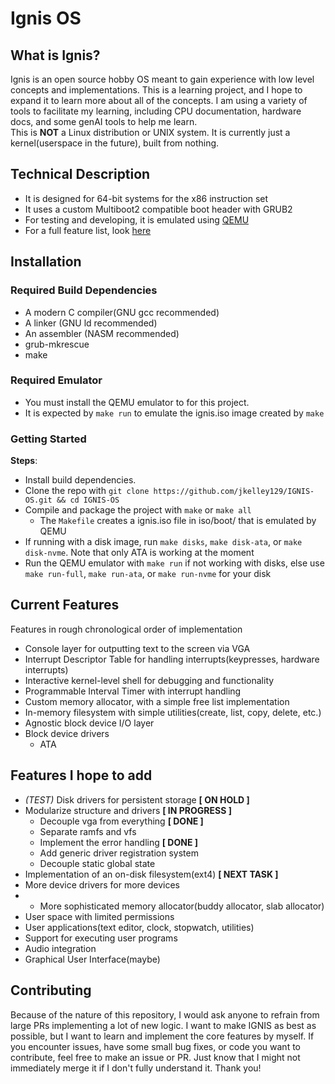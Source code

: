 # Ignis OS
## What is Ignis?
Ignis is an open source hobby OS meant to gain experience with low level concepts and implementations. This is a learning project, and I hope to expand it to learn more about all of the concepts. I am using a variety of tools to facilitate my learning, including CPU documentation, hardware docs, and some genAI tools to help me learn. <br>
This is **NOT** a Linux distribution or UNIX system. It is currently just a kernel(userspace in the future), built from nothing.

## Technical Description
- It is designed for 64-bit systems for the x86 instruction set
- It uses a custom Multiboot2 compatible boot header with GRUB2
- For testing and developing, it is emulated using [QEMU](https://qemu.org)
- For a full feature list, look [here](#current-features)

## Installation
### Required Build Dependencies
- A modern C compiler(GNU gcc recommended)
- A linker (GNU ld recommended)
- An assembler (NASM recommended)
- grub-mkrescue
- make

### Required Emulator
- You must install the QEMU emulator to for this project.
- It is expected by `make run` to emulate the ignis.iso image created by `make`

### Getting Started
**Steps**:
- Install build dependencies.
- Clone the repo with `git clone https://github.com/jkelley129/IGNIS-OS.git && cd IGNIS-OS`
- Compile and package the project with `make` or `make all`
  - The `Makefile` creates a ignis.iso file in iso/boot/ that is emulated by QEMU
- If running with a disk image, run `make disks`, `make disk-ata`, or `make disk-nvme`. Note that only ATA is working at the moment
- Run the QEMU emulator with `make run` if not working with disks, else use `make run-full`, `make run-ata`, or `make run-nvme` for your disk

## Current Features
Features in rough chronological order of implementation
- Console layer for outputting text to the screen via VGA
- Interrupt Descriptor Table for handling interrupts(keypresses, hardware interrupts)
- Interactive kernel-level shell for debugging and functionality
- Programmable Interval Timer with interrupt handling
- Custom memory allocator, with a simple free list implementation
- In-memory filesystem with simple utilities(create, list, copy, delete, etc.)
- Agnostic block device I/O layer
- Block device drivers
  - ATA

## Features I hope to add
- *(TEST)* Disk drivers for persistent storage **[ ON HOLD ]**
- Modularize structure and drivers **[ IN PROGRESS ]**
  - Decouple vga from everything **[ DONE ]**
  - Separate ramfs and vfs
  - Implement the error handling **[ DONE ]**
  - Add generic driver registration system
  - Decouple static global state
- Implementation of an on-disk filesystem(ext4) **[ NEXT TASK ]**
- More device drivers for more devices
- - More sophisticated memory allocator(buddy allocator, slab allocator)
- User space with limited permissions
- User applications(text editor, clock, stopwatch, utilities)
- Support for executing user programs
- Audio integration
- Graphical User Interface(maybe)

## Contributing
Because of the nature of this repository, I would ask anyone to refrain from large PRs implementing a lot of new logic. I want to make IGNIS as best as possible, but I want to learn and implement the core features by myself. If you encounter issues, have some small bug fixes, or code you want to contribute, feel free to make an issue or PR. Just know that I might not immediately merge it if I don't fully understand it. Thank you!
